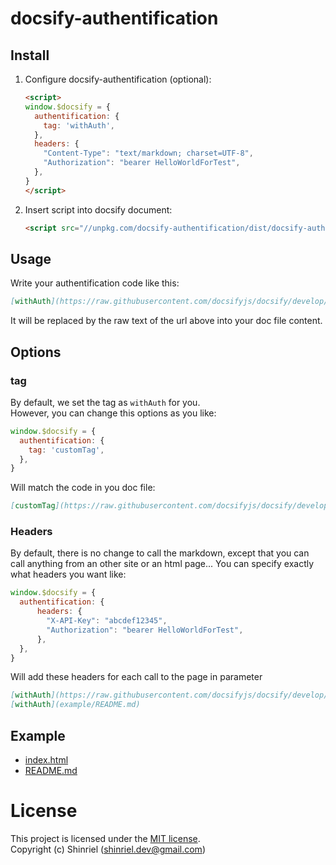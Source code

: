 # docsify-authentification

## Install
1. Configure docsify-authentification (optional):

    ```html
    <script>
    window.$docsify = {
      authentification: {
        tag: 'withAuth',
      },
      headers: {
        "Content-Type": "text/markdown; charset=UTF-8",
        "Authorization": "bearer HelloWorldForTest",
      },
    }
    </script>
    ```

2. Insert script into docsify document:

    ```html
    <script src="//unpkg.com/docsify-authentification/dist/docsify-authentification.min.js"></script>
    ```


## Usage
Write your authentification code like this:

```markdown
[withAuth](https://raw.githubusercontent.com/docsifyjs/docsify/develop/README.md)
```

It will be replaced by the raw text of the url above into your doc file content.

## Options
### tag
By default, we set the tag as `withAuth` for you.    
However, you can change this options as you like:

```javascript
window.$docsify = {
  authentification: {
    tag: 'customTag',
  },
}
```

Will match the code in you doc file: 

```markdown
[customTag](https://raw.githubusercontent.com/docsifyjs/docsify/develop/README.md)
```

### Headers
By default, there is no change to call the markdown, except that you can call anything from an other site or an html page...
You can specify exactly what headers you want like:

```javascript
window.$docsify = {
  authentification: {
      headers: {
        "X-API-Key": "abcdef12345",
        "Authorization": "bearer HelloWorldForTest",
      },
  },
}
```

Will add these headers for each call to the page in parameter
```markdown
[withAuth](https://raw.githubusercontent.com/docsifyjs/docsify/develop/README.md)
[withAuth](example/README.md)
```

## Example
- [index.html](example/index.html)
- [README.md](https://raw.githubusercontent.com/TheShinriel/docsify-authentification/master/README.md)

# License
This project is licensed under the [MIT license](LICENSE).    
Copyright (c) Shinriel (shinriel.dev@gmail.com)